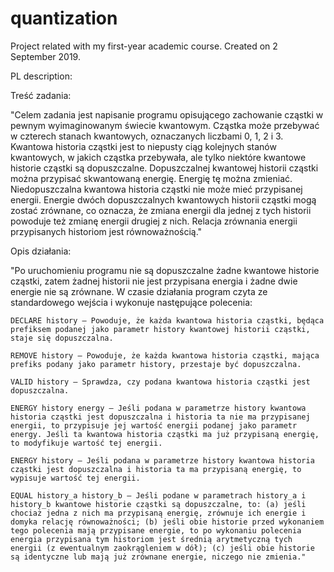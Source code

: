 # quantization
Project related with my first-year academic course. Created on 2 September 2019.

PL description:

Treść zadania:

"Celem zadania jest napisanie programu opisującego zachowanie cząstki w pewnym wyimaginowanym świecie kwantowym. Cząstka może przebywać w czterech stanach kwantowych, oznaczanych liczbami 0, 1, 2 i 3. Kwantowa historia cząstki jest to niepusty ciąg kolejnych stanów kwantowych, w jakich cząstka przebywała, ale tylko niektóre kwantowe historie cząstki są dopuszczalne. Dopuszczalnej kwantowej historii cząstki można przypisać skwantowaną energię. Energię tę można zmieniać. Niedopuszczalna kwantowa historia cząstki nie może mieć przypisanej energii. Energie dwóch dopuszczalnych kwantowych historii cząstki mogą zostać zrównane, co oznacza, że zmiana energii dla jednej z tych historii powoduje też zmianę energii drugiej z nich. Relacja zrównania energii przypisanych historiom jest równoważnością."

Opis działania: 

"Po uruchomieniu programu nie są dopuszczalne żadne kwantowe historie cząstki, zatem żadnej historii nie jest przypisana energia i żadne dwie energie nie są zrównane. W czasie działania program czyta ze standardowego wejścia i wykonuje następujące polecenia:

    DECLARE history – Powoduje, że każda kwantowa historia cząstki, będąca prefiksem podanej jako parametr history kwantowej historii cząstki, staje się dopuszczalna.

    REMOVE history – Powoduje, że każda kwantowa historia cząstki, mająca prefiks podany jako parametr history, przestaje być dopuszczalna.

    VALID history – Sprawdza, czy podana kwantowa historia cząstki jest dopuszczalna.

    ENERGY history energy – Jeśli podana w parametrze history kwantowa historia cząstki jest dopuszczalna i historia ta nie ma przypisanej energii, to przypisuje jej wartość energii podanej jako parametr energy. Jeśli ta kwantowa historia cząstki ma już przypisaną energię, to modyfikuje wartość tej energii.

    ENERGY history – Jeśli podana w parametrze history kwantowa historia cząstki jest dopuszczalna i historia ta ma przypisaną energię, to wypisuje wartość tej energii.

    EQUAL history_a history_b – Jeśli podane w parametrach history_a i history_b kwantowe historie cząstki są dopuszczalne, to: (a) jeśli chociaż jedna z nich ma przypisaną energię, zrównuje ich energie i domyka relację równoważności; (b) jeśli obie historie przed wykonaniem tego polecenia mają przypisane energie, to po wykonaniu polecenia energia przypisana tym historiom jest średnią arytmetyczną tych energii (z ewentualnym zaokrągleniem w dół); (c) jeśli obie historie są identyczne lub mają już zrównane energie, niczego nie zmienia."
